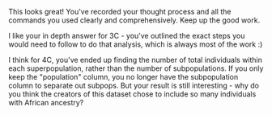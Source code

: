 This looks great! You've recorded your thought process and all the commands you used clearly and comprehensively. Keep up the good work.

I like your in depth answer for 3C - you've outlined the exact steps you would need to follow to do that analysis, which is always most of the work :)

I think for 4C, you've ended up finding the number of total individuals within each superpopulation, rather than the number of subpopulations. If you only keep the "population" column, you no longer have the subpopulation column to separate out subpops. But your result is still interesting - why do you think the creators of this dataset chose to include so many individuals with African ancestry?
